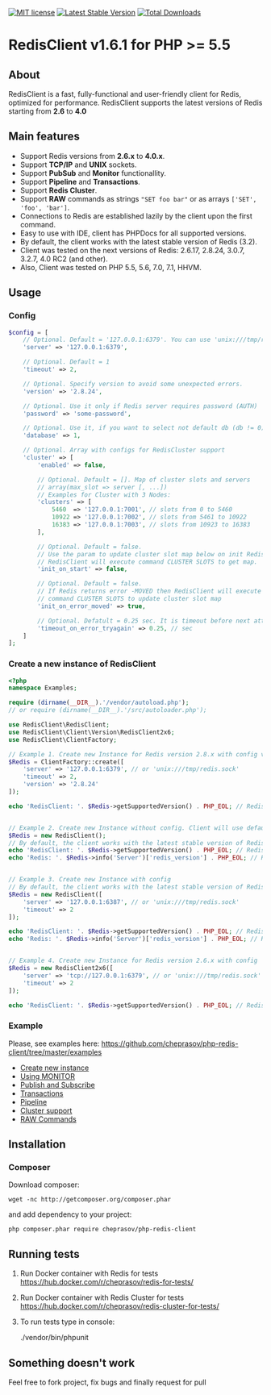 [![MIT license](http://img.shields.io/badge/license-MIT-brightgreen.svg)](http://opensource.org/licenses/MIT)
[![Latest Stable Version](https://poser.pugx.org/cheprasov/php-redis-client/v/stable)](https://packagist.org/packages/cheprasov/php-redis-client)
[![Total Downloads](https://poser.pugx.org/cheprasov/php-redis-client/downloads)](https://packagist.org/packages/cheprasov/php-redis-client)
# RedisClient v1.6.1 for PHP >= 5.5

## About
RedisClient is a fast, fully-functional and user-friendly client for Redis, optimized for performance. RedisClient supports the latest versions of Redis starting from __2.6__ to __4.0__

## Main features
- Support Redis versions from __2.6.x__ to __4.0.x__.
- Support __TCP/IP__ and __UNIX__ sockets.
- Support __PubSub__ and __Monitor__ functionallity.
- Support __Pipeline__ and __Transactions__.
- Support __Redis Cluster__.
- Support __RAW__ commands as strings `"SET foo bar"` or as arrays `['SET', 'foo', 'bar']`.
- Connections to Redis are established lazily by the client upon the first command.
- Easy to use with IDE, client has PHPDocs for all supported versions.
- By default, the client works with the latest stable version of Redis (3.2).
- Client was tested on the next versions of Redis: 2.6.17, 2.8.24, 3.0.7, 3.2.7, 4.0 RC2 (and other).
- Also, Client was tested on PHP 5.5, 5.6, 7.0, 7.1, HHVM.

## Usage

### Config

```php
$config = [
    // Optional. Default = '127.0.0.1:6379'. You can use 'unix:///tmp/redis.sock'
    'server' => '127.0.0.1:6379',

    // Optional. Default = 1
    'timeout' => 2,

    // Optional. Specify version to avoid some unexpected errors.
    'version' => '2.8.24',

    // Optional. Use it only if Redis server requires password (AUTH)
    'password' => 'some-password',

    // Optional. Use it, if you want to select not default db (db != 0) on connect
    'database' => 1,

    // Optional. Array with configs for RedisCluster support
    'cluster' => [
        'enabled' => false,

        // Optional. Default = []. Map of cluster slots and servers
        // array(max_slot => server [, ...])
        // Examples for Cluster with 3 Nodes:
        'clusters' => [
            5460  => '127.0.0.1:7001', // slots from 0 to 5460
            10922 => '127.0.0.1:7002', // slots from 5461 to 10922
            16383 => '127.0.0.1:7003', // slots from 10923 to 16383
        ],

        // Optional. Default = false.
        // Use the param to update cluster slot map below on init RedisClient.
        // RedisClient will execute command CLUSTER SLOTS to get map.
        'init_on_start' => false,

        // Optional. Default = false.
        // If Redis returns error -MOVED then RedisClient will execute
        // command CLUSTER SLOTS to update cluster slot map
        'init_on_error_moved' => true,

        // Optional. Defatult = 0.25 sec. It is timeout before next attempt on TRYAGAIN error.
        'timeout_on_error_tryagain' => 0.25, // sec
    ]
];
```

### Create a new instance of RedisClient
```php
<?php
namespace Examples;

require (dirname(__DIR__).'/vendor/autoload.php');
// or require (dirname(__DIR__).'/src/autoloader.php');

use RedisClient\RedisClient;
use RedisClient\Client\Version\RedisClient2x6;
use RedisClient\ClientFactory;

// Example 1. Create new Instance for Redis version 2.8.x with config via factory
$Redis = ClientFactory::create([
    'server' => '127.0.0.1:6379', // or 'unix:///tmp/redis.sock'
    'timeout' => 2,
    'version' => '2.8.24'
]);

echo 'RedisClient: '. $Redis->getSupportedVersion() . PHP_EOL; // RedisClient: 2.8


// Example 2. Create new Instance without config. Client will use default config.
$Redis = new RedisClient();
// By default, the client works with the latest stable version of Redis.
echo 'RedisClient: '. $Redis->getSupportedVersion() . PHP_EOL; // RedisClient: 3.2
echo 'Redis: '. $Redis->info('Server')['redis_version'] . PHP_EOL; // Redis: 3.0.3


// Example 3. Create new Instance with config
// By default, the client works with the latest stable version of Redis.
$Redis = new RedisClient([
    'server' => '127.0.0.1:6387', // or 'unix:///tmp/redis.sock'
    'timeout' => 2
]);

echo 'RedisClient: '. $Redis->getSupportedVersion() . PHP_EOL; // RedisClient: 3.2
echo 'Redis: '. $Redis->info('Server')['redis_version'] . PHP_EOL; // Redis: 3.2.0


// Example 4. Create new Instance for Redis version 2.6.x with config
$Redis = new RedisClient2x6([
    'server' => 'tcp://127.0.0.1:6379', // or 'unix:///tmp/redis.sock'
    'timeout' => 2
]);

echo 'RedisClient: '. $Redis->getSupportedVersion() . PHP_EOL; // RedisClient: 2.6

```
### Example
Please, see examples here: https://github.com/cheprasov/php-redis-client/tree/master/examples

- [Create new instance](https://github.com/cheprasov/php-redis-client/tree/master/examples/create_new_instance.php)
- [Using MONITOR](https://github.com/cheprasov/php-redis-client/tree/master/examples/monitor.php)
- [Publish and Subscribe](https://github.com/cheprasov/php-redis-client/tree/master/examples/pubsub.php)
- [Transactions](https://github.com/cheprasov/php-redis-client/tree/master/examples/transactions.php)
- [Pipeline](https://github.com/cheprasov/php-redis-client/tree/master/examples/pipeline.php)
- [Cluster support](https://github.com/cheprasov/php-redis-client/tree/master/examples/clusters.php)
- [RAW Commands](https://github.com/cheprasov/php-redis-client/tree/master/examples/raw_commands.php)

## Installation

### Composer

Download composer:

    wget -nc http://getcomposer.org/composer.phar

and add dependency to your project:

    php composer.phar require cheprasov/php-redis-client

## Running tests

1. Run Docker container with Redis for tests https://hub.docker.com/r/cheprasov/redis-for-tests/
2. Run Docker container with Redis Cluster for tests https://hub.docker.com/r/cheprasov/redis-cluster-for-tests/
3. To run tests type in console:

    ./vendor/bin/phpunit

## Something doesn't work

Feel free to fork project, fix bugs and finally request for pull
